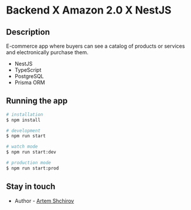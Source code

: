 # Backend X Amazon 2.0 X NestJS

## Description

E-commerce app where buyers can see a catalog of products or services and electronically purchase them.

- NestJS
- TypeScript
- PostgreSQL
- Prisma ORM

## Running the app

```bash
# installation
$ npm install

# development
$ npm run start

# watch mode
$ npm run start:dev

# production mode
$ npm run start:prod
```

<!-- ## Test

```bash
# unit tests
$ npm run test

# e2e tests
$ npm run test:e2e

# test coverage
$ npm run test:cov
``` -->

## Stay in touch

- Author - [Artem Shchirov](https://artemshchirov.github.io/portfolio/)
